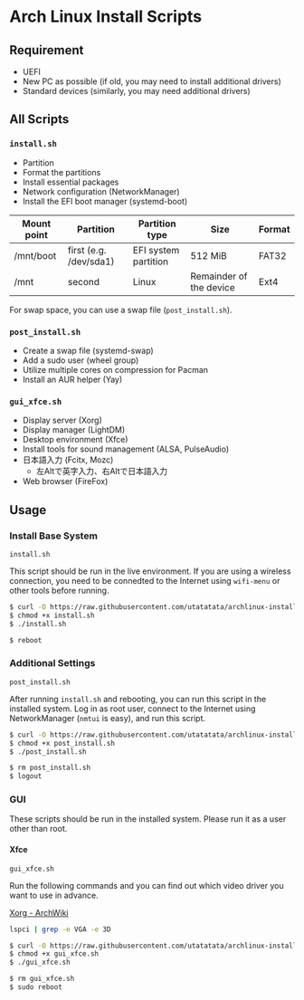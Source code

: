 # Arch Linux Install Scripts


## Requirement

- UEFI
- New PC as possible (if old, you may need to install additional drivers)
- Standard devices (similarly, you may need additional drivers)


## All Scripts

### `install.sh`

- Partition
- Format the partitions
- Install essential packages
- Network configuration (NetworkManager)
- Install the EFI boot manager (systemd-boot)

|  Mount point  |  Partition  |  Partition type  |  Size  |  Format  |
| ---- | ---- | ---- | ---- | ---- |
| /mnt/boot | first (e.g. /dev/sda1) | EFI system partition | 512 MiB | FAT32 |
| /mnt | second | Linux | Remainder of the device | Ext4 |

For swap space, you can use a swap file (`post_install.sh`).

### `post_install.sh`

- Create a swap file (systemd-swap)
- Add a sudo user (wheel group)
- Utilize multiple cores on compression for Pacman
- Install an AUR helper (Yay)

### `gui_xfce.sh`

- Display server (Xorg) 
- Display manager (LightDM)
- Desktop environment (Xfce)
- Install tools for sound management (ALSA, PulseAudio)
- 日本語入力 (Fcitx, Mozc)
  - 左Altで英字入力、右Altで日本語入力
- Web browser (FireFox)

## Usage

### Install Base System

`install.sh`

This script should be run in the live environment.
If you are using a wireless connection, you need to be connedted to the Internet using `wifi-menu` or other tools before running.

```sh
$ curl -O https://raw.githubusercontent.com/utatatata/archlinux-install-scripts/master/install.sh
$ chmod +x install.sh
$ ./install.sh

$ reboot
```

### Additional Settings

`post_install.sh`

After running `install.sh` and rebooting, you can run this script in the installed system.
Log in as root user, connect to the Internet using NetworkManager (`nmtui` is easy), and run this script.

```sh
$ curl -O https://raw.githubusercontent.com/utatatata/archlinux-install-scripts/master/post_install.sh
$ chmod +x post_install.sh
$ ./post_install.sh

$ rm post_install.sh
$ logout
```

### GUI

These scripts should be run in the installed system.
Please run it as a user other than root.

#### Xfce

`gui_xfce.sh`

Run the following commands and you can find out which video driver you want to use in advance.

[Xorg - ArchWiki](https://wiki.archlinux.org/index.php/Xorg#Driver_installation)

```sh
lspci | grep -e VGA -e 3D
```

```sh
$ curl -O https://raw.githubusercontent.com/utatatata/archlinux-install-scripts/master/gui_xfce.sh
$ chmod +x gui_xfce.sh
$ ./gui_xfce.sh

$ rm gui_xfce.sh
$ sudo reboot
```
